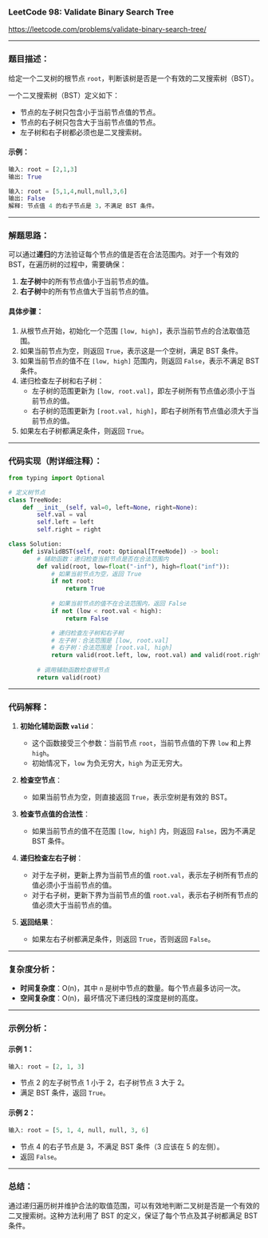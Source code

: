 ### LeetCode 98: Validate Binary Search Tree

https://leetcode.com/problems/validate-binary-search-tree/

---

### 题目描述：

给定一个二叉树的根节点 `root`，判断该树是否是一个有效的二叉搜索树（BST）。

一个二叉搜索树（BST）定义如下：
- 节点的左子树只包含小于当前节点值的节点。
- 节点的右子树只包含大于当前节点值的节点。
- 左子树和右子树都必须也是二叉搜索树。

#### 示例：

```python
输入: root = [2,1,3]
输出: True
```

```python
输入: root = [5,1,4,null,null,3,6]
输出: False
解释: 节点值 4 的右子节点是 3，不满足 BST 条件。
```

---

### 解题思路：

可以通过**递归**的方法验证每个节点的值是否在合法范围内。对于一个有效的 BST，在遍历树的过程中，需要确保：
1. **左子树**中的所有节点值小于当前节点的值。
2. **右子树**中的所有节点值大于当前节点的值。

#### 具体步骤：

1. 从根节点开始，初始化一个范围 `[low, high]`，表示当前节点的合法取值范围。
2. 如果当前节点为空，则返回 `True`，表示这是一个空树，满足 BST 条件。
3. 如果当前节点的值不在 `[low, high]` 范围内，则返回 `False`，表示不满足 BST 条件。
4. 递归检查左子树和右子树：
   - 左子树的范围更新为 `[low, root.val]`，即左子树所有节点值必须小于当前节点的值。
   - 右子树的范围更新为 `[root.val, high]`，即右子树所有节点值必须大于当前节点的值。
5. 如果左右子树都满足条件，则返回 `True`。

---

### 代码实现（附详细注释）：

```python
from typing import Optional

# 定义树节点
class TreeNode:
    def __init__(self, val=0, left=None, right=None):
        self.val = val
        self.left = left
        self.right = right

class Solution:
    def isValidBST(self, root: Optional[TreeNode]) -> bool:
        # 辅助函数：递归检查当前节点是否在合法范围内
        def valid(root, low=float("-inf"), high=float("inf")):
            # 如果当前节点为空，返回 True
            if not root:
                return True
            
            # 如果当前节点的值不在合法范围内，返回 False
            if not (low < root.val < high):
                return False

            # 递归检查左子树和右子树
            # 左子树：合法范围是 [low, root.val]
            # 右子树：合法范围是 [root.val, high]
            return valid(root.left, low, root.val) and valid(root.right, root.val, high)
        
        # 调用辅助函数检查根节点
        return valid(root)
```

---

### 代码解释：

1. **初始化辅助函数 `valid`**：
   - 这个函数接受三个参数：当前节点 `root`，当前节点值的下界 `low` 和上界 `high`。
   - 初始情况下，`low` 为负无穷大，`high` 为正无穷大。

2. **检查空节点**：
   - 如果当前节点为空，则直接返回 `True`，表示空树是有效的 BST。

3. **检查节点值的合法性**：
   - 如果当前节点的值不在范围 `[low, high]` 内，则返回 `False`，因为不满足 BST 条件。

4. **递归检查左右子树**：
   - 对于左子树，更新上界为当前节点的值 `root.val`，表示左子树所有节点的值必须小于当前节点的值。
   - 对于右子树，更新下界为当前节点的值 `root.val`，表示右子树所有节点的值必须大于当前节点的值。

5. **返回结果**：
   - 如果左右子树都满足条件，则返回 `True`，否则返回 `False`。

---

### 复杂度分析：

- **时间复杂度**：O(n)，其中 `n` 是树中节点的数量。每个节点最多访问一次。
- **空间复杂度**：O(n)，最坏情况下递归栈的深度是树的高度。

---

### 示例分析：

#### 示例 1：

```python
输入: root = [2, 1, 3]
```

- 节点 2 的左子树节点 1 小于 2，右子树节点 3 大于 2。
- 满足 BST 条件，返回 `True`。

#### 示例 2：

```python
输入: root = [5, 1, 4, null, null, 3, 6]
```

- 节点 4 的右子节点是 3，不满足 BST 条件（3 应该在 5 的左侧）。
- 返回 `False`。

---

### 总结：

通过递归遍历树并维护合法的取值范围，可以有效地判断二叉树是否是一个有效的二叉搜索树。这种方法利用了 BST 的定义，保证了每个节点及其子树都满足 BST 条件。
